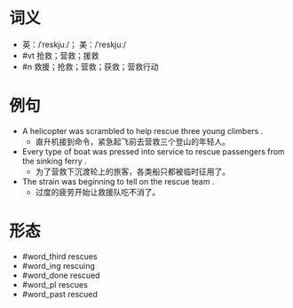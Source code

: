 # 词义
- 英：/ˈreskjuː/； 美：/ˈreskjuː/
- #vt 抢救；营救；援救
- #n 救援；抢救；营救；获救；营救行动
# 例句
- A helicopter was scrambled to help rescue three young climbers .
	- 直升机接到命令，紧急起飞前去营救三个登山的年轻人。
- Every type of boat was pressed into service to rescue passengers from the sinking ferry .
	- 为了营救下沉渡轮上的旅客，各类船只都被临时征用了。
- The strain was beginning to tell on the rescue team .
	- 过度的疲劳开始让救援队吃不消了。
# 形态
- #word_third rescues
- #word_ing rescuing
- #word_done rescued
- #word_pl rescues
- #word_past rescued
